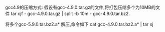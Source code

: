gcc4.9的压缩方式:
    假设有gcc-4.9.0.tar.gz的文件,将打包压缩多个为10MB的文件
    tar cjf - gcc-4.9.0.tar.gz | split -b 10m - gcc-4.9.0.tar.bz2.

将多个gcc-5.9.0.tar.bz2.a* 解压,命令如下
    cat gcc-4.9.0.tar.bz2.a* | tar xj
